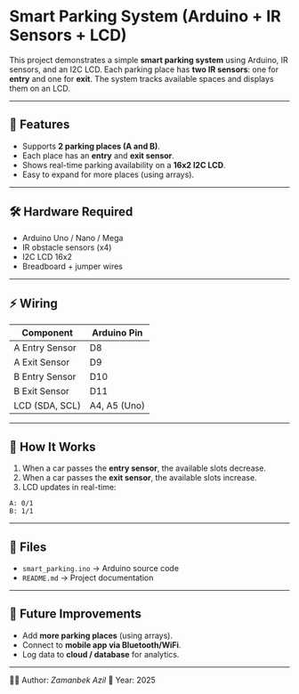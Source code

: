 # Smart Parking System (Arduino + IR Sensors + LCD)

This project demonstrates a simple **smart parking system** using Arduino, IR sensors, and an I2C LCD.
Each parking place has **two IR sensors**: one for **entry** and one for **exit**. The system tracks available spaces and displays them on an LCD.

---

## 📌 Features

* Supports **2 parking places (A and B)**.
* Each place has an **entry** and **exit sensor**.
* Shows real-time parking availability on a **16x2 I2C LCD**.
* Easy to expand for more places (using arrays).

---

## 🛠️ Hardware Required

* Arduino Uno / Nano / Mega
* IR obstacle sensors (x4)
* I2C LCD 16x2
* Breadboard + jumper wires

---

## ⚡ Wiring

| Component      | Arduino Pin  |
| -------------- | ------------ |
| A Entry Sensor | D8           |
| A Exit Sensor  | D9           |
| B Entry Sensor | D10          |
| B Exit Sensor  | D11          |
| LCD (SDA, SCL) | A4, A5 (Uno) |

---

## 🚀 How It Works

1. When a car passes the **entry sensor**, the available slots decrease.
2. When a car passes the **exit sensor**, the available slots increase.
3. LCD updates in real-time:

```
A: 0/1
B: 1/1
```

---

## 📂 Files

* `smart_parking.ino` → Arduino source code
* `README.md` → Project documentation

---

## 📸 Future Improvements

* Add **more parking places** (using arrays).
* Connect to **mobile app via Bluetooth/WiFi**.
* Log data to **cloud / database** for analytics.

---

👨‍💻 Author: *Zamanbek Azil*
📅 Year: 2025
